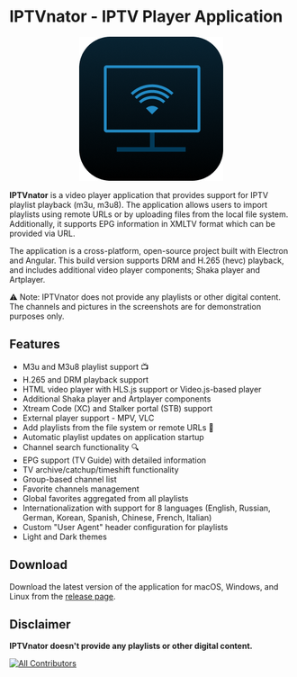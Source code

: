 # IPTVnator - IPTV Player Application

<p align="center">
  <img src="https://github.com/Mikoshi-nyudo/iptvnator-electron/blob/main/src/assets/icons/favicon.256x256.png" alt="IPTVnator icon" title="Free IPTV player application" />
</p>


**IPTVnator** is a video player application that provides support for IPTV playlist playback (m3u, m3u8). The application allows users to import playlists using remote URLs or by uploading files from the local file system. Additionally, it supports EPG information in XMLTV format which can be provided via URL.

The application is a cross-platform, open-source project built with Electron and Angular. This build version supports DRM and H.265 (hevc) playback, and includes additional video player components; Shaka player and Artplayer. 

⚠️ Note: IPTVnator does not provide any playlists or other digital content. The channels and pictures in the screenshots are for demonstration purposes only.


## Features

- M3u and M3u8 playlist support 📺
- H.265 and DRM playback support
- HTML video player with HLS.js support or Video.js-based player
- Additional Shaka player and Artplayer components
- Xtream Code (XC) and Stalker portal (STB) support
- External player support - MPV, VLC
- Add playlists from the file system or remote URLs 📂
- Automatic playlist updates on application startup
- Channel search functionality 🔍
- EPG support (TV Guide) with detailed information
- TV archive/catchup/timeshift functionality
- Group-based channel list
- Favorite channels management
- Global favorites aggregated from all playlists
- Internationalization with support for 8 languages (English, Russian, German, Korean, Spanish, Chinese, French, Italian)
- Custom "User Agent" header configuration for playlists
- Light and Dark themes



## Download

Download the latest version of the application for macOS, Windows, and Linux from the [release page](https://github.com/Mikoshi-nyudo/iptvnator-electron/releases).

## Disclaimer

**IPTVnator doesn't provide any playlists or other digital content.**

<!-- ALL-CONTRIBUTORS-BADGE:START - Do not remove or modify this section -->
[![All Contributors](https://img.shields.io/badge/all_contributors-13-orange.svg?style=flat-square)](#contributors)
<!-- ALL-CONTRIBUTORS-BADGE:END -->

